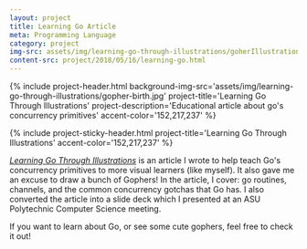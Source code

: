```yaml
---
layout: project
title: Learning Go Article
meta: Programming Language
category: project
img-src: assets/img/learning-go-through-illustrations/goherIllustration.png
content-src: project/2018/05/16/learning-go.html
---
```


{% include project-header.html
  background-img-src='assets/img/learning-go-through-illustrations/gopher-birth.jpg'
  project-title='Learning Go Through Illustrations'
  project-description='Educational article about go\'s concurrency primitives'
  accent-color='152,217,237'
%}

{% include project-sticky-header.html
  project-title='Learning Go Through Illustrations'
  accent-color='152,217,237'
%}

[_Learning Go Through Illustrations_](https://medium.com/@trevor4e/learning-gos-concurrency-through-illustrations-8c4aff603b3) is an article I wrote to help teach
Go's concurrency primitives to more visual learners (like myself). It also gave me an excuse to draw
a bunch of Gophers! In the article, I cover: go routines, channels, and the common concurrency gotchas that Go has. I also converted the article into a slide deck which I presented at an ASU Polytechnic Computer Science meeting.

If you want to learn about Go, or see some cute gophers, feel free to check it out!
